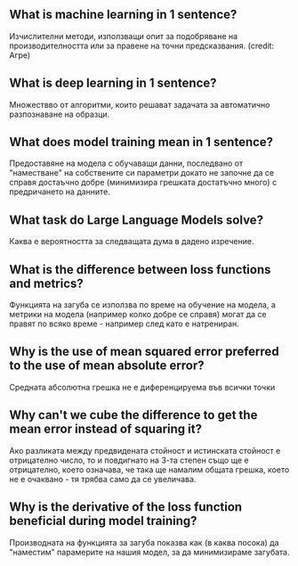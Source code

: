 ## What is machine learning in 1 sentence?
Изчислителни методи, използващи опит за подобряване на производителността или за правене на точни предсказвания. (credit: Агре)
## What is deep learning in 1 sentence?
Множествво от алгоритми, които решават задачата за автоматично разпознаване на образци.
## What does model training mean in 1 sentence?
Предоставяне на модела с обучаващи данни, последвано от "наместване" на собствените си параметри докато не започне да се справя достаъчно добре (минимизира грешката достатъчно много) с предричането на данните.
## What task do Large Language Models solve?
Каква е вероятността за следващата дума в дадено изречение.
## What is the difference between loss functions and metrics?
Функцията на загуба се използва по време на обучение на модела, а метрики на модела (например колко добре се справя) могат да се правят по всяко време - например след като е натрениран.
## Why is the use of mean squared error preferred to the use of mean absolute error?
Средната абсолютна грешка не е диференцируема във всички точки
## Why can't we cube the difference to get the mean error instead of squaring it?
Ако разликата между предвидената стойност и истинската стойност е отрицателно число, то и повдигнато на 3-та степен също ще е отрицателно, което означава, че така ще намалим общата грешка, което не е очаквано - тя трябва само да се увеличава. 
## Why is the derivative of the loss function beneficial during model training?
Производната на функцията за загуба показва как (в каква посока) да "наместим" парамерите на нашия модел, за да минимизираме загубата.